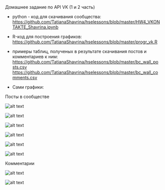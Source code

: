 Домашнее задание по API VK
(1 и 2 часть)

+ python - код для скачивания сообщества: https://github.com/TatianaShavrina/hselessons/blob/master/HW4_VKONTAKTE_Shavrina.ipynb 
+ R-код для построения графиков: https://github.com/TatianaShavrina/hselessons/blob/master/progr_vk.R
+ примеры таблиц, полученых в результате скачивания постов и комментариев к ним:
https://github.com/TatianaShavrina/hselessons/blob/master/bc_wall_posts.csv
https://github.com/TatianaShavrina/hselessons/blob/master/bc_wall_comments.csv

+ Сами  графики:

Посты в сообществе 

![alt text](https://pp.userapi.com/c626322/v626322895/5eb52/J7h2UE_e5tE.jpg "Logo Title Text 1")

![alt text](https://pp.userapi.com/c626322/v626322895/5eb4b/wkuIgz0MmD0.jpg "Logo Title Text 1")

![alt text](https://pp.userapi.com/c626322/v626322895/5eb44/yMhSJJE4g4w.jpg "Logo Title Text 1")

![alt text](https://pp.userapi.com/c626322/v626322895/5eb7e/xiCoU6lGxgw.jpg "Logo Title Text 1")

![alt text](https://pp.userapi.com/c626322/v626322895/5eb3d/MV2SWmsSvWA.jpg "Logo Title Text 1")

![alt text](https://pp.userapi.com/c626322/v626322895/5eb36/4B3d158OUQM.jpg "Logo Title Text 1")

Комментарии 

![alt text](https://pp.userapi.com/c626322/v626322895/5eb6c/YQOG2SqCxnQ.jpg "Logo Title Text 1")

![alt text](https://pp.userapi.com/c626322/v626322895/5eb65/m9zdXPDESOI.jpg "Logo Title Text 1")

